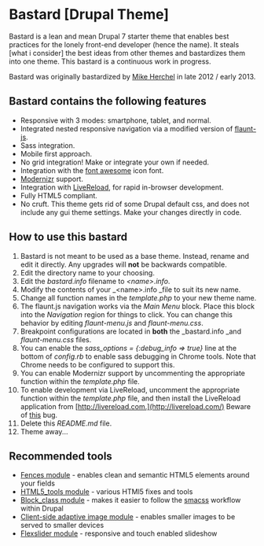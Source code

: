 # Bastard [Drupal Theme]

Bastard is a lean and mean Drupal 7 starter theme that enables best practices for the lonely front-end developer (hence the name). It steals [what i consider] the best ideas from other themes and bastardizes them into one theme. This bastard is a continuous work in progress.

Bastard was originally bastardized by [Mike Herchel](http://herchel.com) in late 2012 / early 2013. 

## Bastard contains the following features

*   Responsive with 3 modes: smartphone, tablet, and normal.
*   Integrated nested responsive navigation via a modified version of [flaunt-js](https://github.com/toddmotto/flaunt-js).
*   Sass integration.
*   Mobile first approach.
*   No grid integration! Make or integrate your own if needed.
*   Integration with the [font awesome](http://fortawesome.github.io/Font-Awesome/) icon font.
*   [Modernizr](http://modernizr.com/) support.
*   Integration with [LiveReload](http://livereload.com), for rapid in-browser development.
*   Fully HTML5 compliant.
*   No cruft. This theme gets rid of some Drupal default css, and  does not include any gui theme settings. Make your changes directly in code.

## How to use this bastard

1.  Bastard is not meant to be used as a base theme. Instead, rename and edit it directly. Any upgrades will **not** be backwards compatible.
2.  Edit the directory name to your choosing.
3.  Edit the _bastard.info_ filename to _&lt;name&gt;.info_.
4.  Modify the contents of your _&lt;name&gt;.info _file to suit its new name.
5.  Change all function names in the _template.php_ to your new theme name.
6.  The flaunt.js navigation works via the _Main Menu_ block. Place this block into the _Navigation_ region for things to click. You can change this behavior by editing _flaunt-menu.js_ and _flaunt-menu.css_.
7.  Breakpoint configurations are located in **both** the _bastard.info _and _flaunt-menu.css_ files.
8.  You can enable the _sass_options = {:debug_info =&gt; true}_ line at the bottom of _config.rb_ to enable sass debugging in Chrome tools. Note that Chrome needs to be configured to support this.
9.  You can enable Modernizr support by uncommenting the appropriate function within the _template.php_ file.
10.  To enable development via LiveReload, uncomment the appropriate function within the _template.php_ file, and then install the LiveReload application from [http://livereload.com.](http://livereload.com/) Beware of [this](https://github.com/dz0ny/LiveReload-sublimetext2/issues/31) bug.
11.  Delete this _README.md_ file.
12.  Theme away...

## Recommended tools

*   [Fences module](http://drupal.org/project/fences) - enables clean and semantic HTML5 elements around your fields
*   [HTML5_tools module](http://drupal.org/project/html5_tools) - various HTMl5 fixes and tools
*   [Block_class module](http://drupal.org/project/block_class) - makes it easier to follow the [smacss](http://smacss.com/) workflow within Drupal
*   [Client-side adaptive image module](http://drupal.org/project/cs_adaptive_image) - enables smaller images to be served to smaller devices
*   [Flexslider module](http://drupal.org/project/flexslider) - responsive and touch enabled slideshow